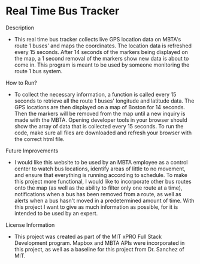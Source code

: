 # Real Time Bus Tracker

Description
- This real time bus tracker collects live GPS location data on MBTA's route 1 buses' and maps the coordinates. The location data is refreshed every 15 seconds. After 14 seconds of the markers being displayed on the map, a 1 second removal of the markers show new data is about to come in. This program is meant to be used by someone monitoring the route 1 bus system.

How to Run?
- To collect the necessary information, a function is called every 15 seconds to retrieve all the route 1 buses' longitude and latitude data. The GPS locations are then displayed on a map of Boston for 14 seconds. Then the markers will be removed from the map until a new inquiry is made with the MBTA. Opening developer tools in your browser should show the array of data that is collected every 15 seconds. To run the code, make sure all files are downloaded and refresh your browser with the correct html file.

Future Improvements
- I would like this website to be used by an MBTA employee as a control center to watch bus locations, identify areas of little to no movement, and ensure that everything is running according to schedule. To make this project more functional, I would like to incorporate other bus routes onto the map (as well as the ability to filter only one route at a time), notifications when a bus has been removed from a route, as well as alerts when a bus hasn't moved in a predetermined amount of time. With this project I want to give as much information as possible, for it is intended to be used by an expert. 

License Information
- This project was created as part of the MIT xPRO Full Stack Development program. Mapbox and MBTA APIs were incorporated in this project, as well as a baseline for this project from Dr. Sanchez of MIT. 
